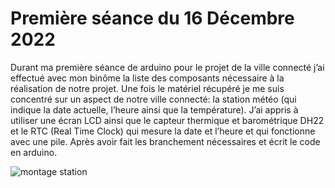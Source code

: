 # Première séance du 16 Décembre 2022

Durant ma première séance de arduino pour le projet de la ville connecté j’ai effectué avec mon binôme la liste des composants nécessaire à la réalisation de notre projet. Une fois le matériel récupéré je me suis concentré sur un aspect de notre ville connecté: la station météo (qui indique la date actuelle, l’heure ainsi que la température). J’ai appris à utiliser une écran LCD ainsi que le capteur thermique et barométrique DH22 et le RTC (Real Time Clock) qui mesure la date et l’heure et qui fonctionne avec une pile. Après avoir fait les branchement nécessaires et écrit le code en arduino.

 ![montage station](../images/montage_station.png)
